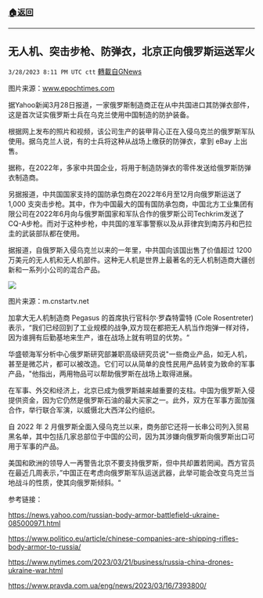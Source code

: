 ###  [:house:返回](README.md)
---


## 无人机、突击步枪、防弹衣，北京正向俄罗斯运送军火
`3/28/2023 8:11 PM UTC ctt` [轉載自GNews](https://gnews.org/articles/1054353)

图片来源：www.epochtimes.com

据Yahoo新闻3月28日报道，一家俄罗斯制造商正在从中共国进口其防弹衣部件，这是首次证实俄罗斯士兵在乌克兰使用中国制造的防护装备。

根据网上发布的照片​​和视频，该公司生产的装甲背心正在入侵乌克兰的俄罗斯军队使用。据乌克兰人说，有的士兵将这种从战场上缴获的防弹衣，拿到 eBay 上出售。

据称，在2022年，多家中共国企业，将用于制造防弹衣的零件发送给俄罗斯防弹衣制造商。


另据报道，中共国国家支持的国防承包商在2022年6月至12月向俄罗斯运送了 1,000 支突击步枪。其中，作为中国最大的国有国防承包商，中国北方工业集团有限公司在2022年6月向与俄罗斯国家和军队合作的俄罗斯公司Techkrim发送了CQ-A步枪。而对于这种步枪，中共国的准军事警察以及从菲律宾到南苏丹和巴拉圭的武装部队都在使用。


据报道，自俄罗斯入侵乌克兰以来的一年里，中共国向该国出售了价值超过 1200 万美元的无人机和无人机部件。这种无人机是世界上最著名的无人机制造商大疆创新和一系列小公司的混合产品。


![](https://i.imgur.com/QrA64rc.jpg)


图片来源：m.cnstartv.net

加拿大无人机制造商 Pegasus 的首席执行官科尔·罗森特雷特 (Cole Rosentreter) 表示，“我们已经回到了工业规模的战争,双方现在都把无人机当作炮弹一样对待，因为谁拥有后勤基地来生产，谁在战场上就有明显的优势。“

华盛顿海军分析中心俄罗斯研究部兼职高级研究员说"一些商业产品，如无人机，甚至是微芯片，都可以被改造。它们可以从简单的良性民用产品转变为致命的军事产品，"他指出，两用物品可以帮助俄罗斯在战场上取得进展。


在军事、外交和经济上，北京已成为俄罗斯越来越重要的支柱。中国为俄罗斯入侵提供资金，因为它仍然是俄罗斯石油的最大买家之一。此外，双方在军事方面加强合作，举行联合军演，以威慑北大西洋公约组织。

自 2022 年 2 月俄罗斯全面入侵乌克兰以来，商务部它还将一长串公司列入贸易黑名单，其中包括几家总部位于中国的公司，因为其涉嫌向俄罗斯向俄罗斯出口可用于军事的产品。

美国和欧洲的领导人一再警告北京不要支持俄罗斯，但中共却置若罔闻。西方官员在最近几周表示，”中国正在考虑向俄罗斯军队运送武器，此举可能会改变乌克兰当地战斗的性质，使其向俄罗斯倾斜。“

参考链接：

https://news.yahoo.com/russian-body-armor-battlefield-ukraine-085000971.html

https://www.politico.eu/article/chinese-companies-are-shipping-rifles-body-armor-to-russia/

https://www.nytimes.com/2023/03/21/business/russia-china-drones-ukraine-war.html

https://www.pravda.com.ua/eng/news/2023/03/16/7393800/

